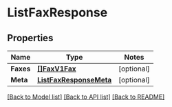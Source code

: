 # ListFaxResponse

## Properties
Name | Type | Notes
------------ | ------------- | -------------
**Faxes** | [**[]FaxV1Fax**](fax.v1.fax.md) | [optional] 
**Meta** | [**ListFaxResponseMeta**](ListFaxResponse_meta.md) | [optional] 

[[Back to Model list]](../README.md#documentation-for-models) [[Back to API list]](../README.md#documentation-for-api-endpoints) [[Back to README]](../README.md)



